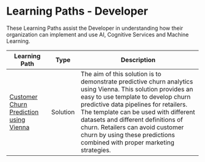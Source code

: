 # Learning Paths - Developer

These Learning Paths assist the Developer in understanding how their organization can implement and use AI, Cognitive Services and Machine Learning.

| Learning Path | Type | Description
| --- |  --- | ---
| [Customer Churn Prediction using Vienna](https://github.com/BuckWoody/LearningPaths/blob/master/Data%20Scientist/Learning%20Path%20-%20Vienna%20Churn%20Analytics.md) | Solution | The aim of this solution is to demonstrate predictive churn analytics using Vienna. This solution provides an easy to use template to develop churn predictive data pipelines for retailers. The template can be used with different datasets and different definitions of churn. Retailers can avoid customer churn by using these predictions combined with proper marketing strategies.
